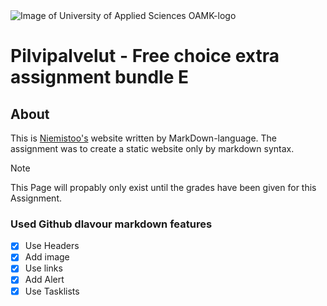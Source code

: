 
<picture>
  <source media="(prefers-color-scheme: dark)" srcset="https://oamk.fi/wp-content/uploads/2019/05/Toimistokayttoon_Englanniksi_Valkoinen-10.png">
  <source media="(prefers-color-scheme: light)" srcset="https://oamk.fi/wp-content/uploads/2019/05/www_sivut_ja_sahkoiset_esitykset_englanniksi_Musta-04.png">
  <img alt="Image of University of Applied Sciences OAMK-logo">
</picture>


# Pilvipalvelut - Free choice extra assignment bundle E

## About
This is [Niemistoo's](https://github.com/Niemistoo?tab=repositories) website written by MarkDown-language. The assignment was to create a static website only by markdown syntax.

> [!NOTE]
> This Page will propably only exist until the grades have been given for this Assignment.

### Used Github dlavour markdown features
- [x] Use Headers
- [x] Add image
- [x] Use links
- [x] Add Alert
- [x] Use Tasklists